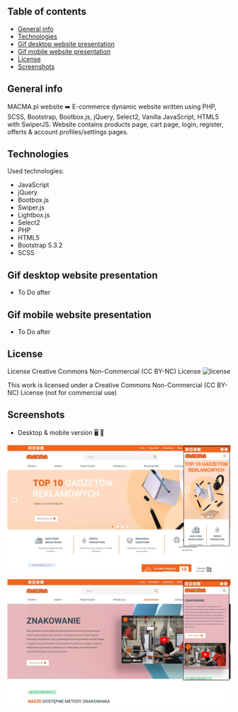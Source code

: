 ## Table of contents
* [General info](#general-info)
* [Technologies](#technologies)
* [Gif desktop website presentation](#gif-desktop-website-presentation)
* [Gif mobile website presentation](#gif-mobile-website-presentation)
* [License](#license)
* [Screenshots](#screenshots)

## General info
MACMA.pl website ➡️ E-commerce dynamic website written using PHP, SCSS, Bootstrap, Bootbox.js, jQuery, Select2, Vanilla JavaScript, HTML5 with SwiperJS. Website contains products page, cart page, login, register, offerts & account profiles/settings pages.

## Technologies   
Used technologies:
* JavaScript
* jQuery
* Bootbox.js
* Swiper.js
* Lightbox.js
* Select2
* PHP
* HTML5
* Bootstrap 5.3.2
* SCSS

## Gif desktop website presentation

* To Do after

## Gif mobile website presentation

* To Do after

## License
License Creative Commons Non-Commercial (CC BY-NC) License ![license](https://mirrors.creativecommons.org/presskit/buttons/88x31/svg/by-nc.svg)

This work is licensed under a Creative Commons Non-Commercial (CC BY-NC) License (not for commercial use)    

## Screenshots
* Desktop & mobile version :desktop_computer: :iphone:       
 
 ![screenshot](./screenshots/macma_screenshot_01.jpg)  
 
 ![screenshot](./screenshots/macma_screenshot_02.jpg)  